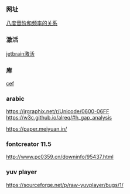 
### 网址
[八度音阶和频率的关系](http://blog.sina.com.cn/s/blog_51d5bb610101dq4r.html)

### 激活
[jetbrain激活](https://shimo.im/docs/DJ3h3tJv98ppTYyH/read)

### 库
[cef](http://opensource.spotify.com/cefbuilds/index.html)

### arabic
https://jrgraphix.net/r/Unicode/0600-06FF <br>
https://w3c.github.io/alreq/#h_gap_analysis <br>

https://paper.meiyuan.in/ <br>
### fontcreator 11.5
http://www.pc0359.cn/downinfo/95437.html <br>

### yuv player
https://sourceforge.net/p/raw-yuvplayer/bugs/1/ <br>
